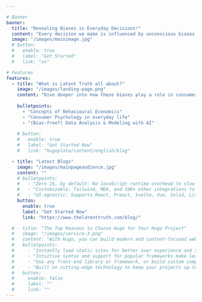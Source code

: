 ```yaml
---

# Banner
banner:
  title: "Revealing Biases in Everyday Decisions!"
  content: "Every decision we make is influenced by unconscious biases, shaping our choices in ways we're often unaware of. The Latent Truth explores what these hidden factors are & how they impact our judgment and everyday behavior. "
  image: "/images/mainimage.jpg"
  # button:
  #   enable: true
  #   label: "Get Started"
  #   link: "xx"

# Features
features:
  - title: "What is Latent Truth all about?"
    image: "/images/landing-page.png"
    content: "Dive deeper into how these biases play a role in consumer psychology, behavioral economics, and the power of Artificial Intelligence in shaping our decisions."
    
    bulletpoints:
      - "Concepts of Behavioural Economics"
      - "Consumer Psychology in everyday life"
      - "(Bias-free?) Data Analysis & Modeling with AI"
  
    # button:       
    #   enable: true
    #   label: "Get Started Now"
    #   link: "hugoplate/content/english/blog" 

  - title: "Latest Blogs"
    image: "/images/mainpageaudience.jpg"
    content: ""
    # bulletpoints:
    #   - "Zero JS, by default: No JavaScript runtime overhead to slow you down."
    #   - "Customizable: Tailwind, MDX, and 100+ other integrations to choose from."
    #   - "UI-agnostic: Supports React, Preact, Svelte, Vue, Solid, Lit and more."
    button:
      enable: true
      label: "Get Started Now"
      link: "https://www.thelatenttruth.com/blog/"

  # - title: "The Top Reasons to Choose Hugo for Your Hugo Project"
  #   image: "/images/service-3.png"
  #   content: "With Hugo, you can build modern and content-focused websites without sacrificing performance or ease of use."
  #   bulletpoints:
  #     - "Instantly load static sites for better user experience and SEO."
  #     - "Intuitive syntax and support for popular frameworks make learning and using Hugo a breeze."
  #     - "Use any front-end library or framework, or build custom components, for any project size."
  #     - "Built on cutting-edge technology to keep your projects up-to-date with the latest web standards."
  #   button:
  #     enable: false
  #     label: ""
  #     link: ""
---
```

